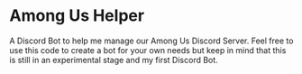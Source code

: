 # Among Us Helper

A Discord Bot to help me manage our Among Us Discord Server. Feel free to use this code to create a bot for your own needs but keep in mind that this is still in an experimental stage and my first Discord Bot.
